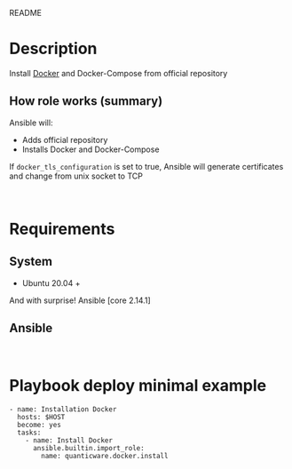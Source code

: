 README
# Description
Install [Docker](https://www.docker.com/) and Docker-Compose from official repository

## How role works (summary)
Ansible will:
* Adds official repository
* Installs Docker and Docker-Compose

If `docker_tls_configuration` is set to true, Ansible will generate certificates and change from unix socket to TCP

&nbsp;

# Requirements

## System
* Ubuntu 20.04 +

And with surprise! Ansible [core 2.14.1]

## Ansible

&nbsp;
# Playbook deploy minimal example

```
- name: Installation Docker
  hosts: $HOST
  become: yes
  tasks:
    - name: Install Docker
      ansible.builtin.import_role:
        name: quanticware.docker.install
```
